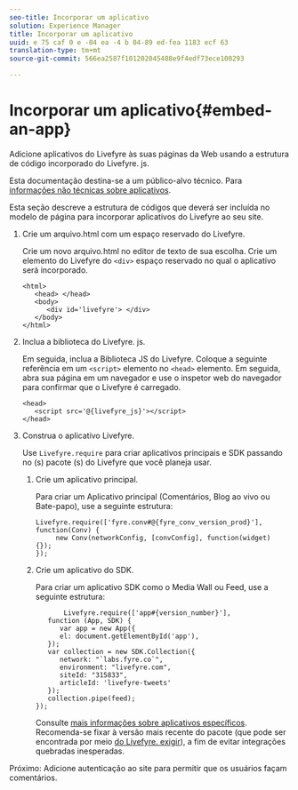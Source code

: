 ```yaml
---
seo-title: Incorporar um aplicativo
solution: Experience Manager
title: Incorporar um aplicativo
uuid: e 75 caf 0 e -04 ea -4 b 04-89 ed-fea 1183 ecf 63
translation-type: tm+mt
source-git-commit: 566ea2587f101202045488e9f4edf73ece100293

---
```



# Incorporar um aplicativo{#embed-an-app}

Adicione aplicativos do Livefyre às suas páginas da Web usando a estrutura de código incorporado do Livefyre. js.

Esta documentação destina-se a um público-alvo técnico. Para [informações não técnicas sobre aplicativos](/help/using/c-about-apps/c-about-apps.md).

Esta seção descreve a estrutura de códigos que deverá ser incluída no modelo de página para incorporar aplicativos do Livefyre ao seu site.

1. Crie um arquivo.html com um espaço reservado do Livefyre.

   Crie um novo arquivo.html no editor de texto de sua escolha. Crie um elemento do Livefyre do `<div>` espaço reservado no qual o aplicativo será incorporado.

   ```
   <html> 
      <head> </head> 
      <body> 
         <div id='livefyre'> </div> 
      </body> 
   </html>
   ```

1. Inclua a biblioteca do Livefyre. js.

   Em seguida, inclua a Biblioteca JS do Livefyre. Coloque a seguinte referência em um `<script>` elemento no `<head>` elemento. Em seguida, abra sua página em um navegador e use o inspetor web do navegador para confirmar que o Livefyre é carregado.

   ```
   <head> 
      <script src='@{livefyre_js}'></script> 
   </head> 
   ```

1. Construa o aplicativo Livefyre.

   Use `Livefyre.require` para criar aplicativos principais e SDK passando no (s) pacote (s) do Livefyre que você planeja usar.

   1. Crie um aplicativo principal.

      Para criar um Aplicativo principal (Comentários, Blog ao vivo ou Bate-papo), use a seguinte estrutura:

      ```
      Livefyre.require(['fyre.conv#@{fyre_conv_version_prod}'], function(Conv) { 
           new Conv(networkConfig, [convConfig], function(widget) {});  
      });  
      ```

   1. Crie um aplicativo do SDK.

      Para criar um aplicativo SDK como o Media Wall ou Feed, use a seguinte estrutura:

      ```
             Livefyre.require(['app#{version_number}'], 
         function (App, SDK) { 
            var app = new App({ 
            el: document.getElementById('app'), 
         }); 
         var collection = new SDK.Collection({ 
            network: "`labs.fyre.co`", 
            environment: "livefyre.com", 
            siteId: "315833", 
            articleId: 'livefyre-tweets' 
         }); 
         collection.pipe(feed); 
      }); 
      ```

      Consulte [mais informações sobre aplicativos específicos](/help/using/c-about-apps/c-about-apps.md). Recomenda-se fixar à versão mais recente do pacote (que pode ser encontrada por meio [do Livefyre. exigir](https://cdn.livefyre.com/packages.html)), a fim de evitar integrações quebradas inesperadas.

Próximo: Adicione autenticação ao site para permitir que os usuários façam comentários.
